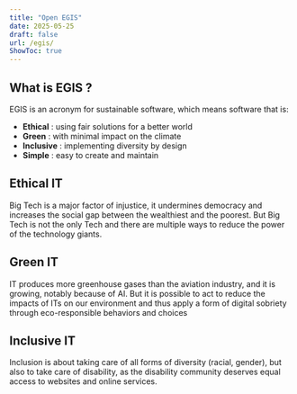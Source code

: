 ```yaml
---
title: "Open EGIS"
date: 2025-05-25
draft: false
url: /egis/
ShowToc: true
---
```

## What is EGIS ?
EGIS is an acronym for sustainable software, which means software that is:
* **Ethical** : using fair solutions for a better world
* **Green** : with minimal impact on the climate
* **Inclusive** : implementing diversity by design
* **Simple** : easy to create and maintain

## Ethical IT
Big Tech is a major factor of injustice, it undermines democracy and increases the social gap between the wealthiest and the poorest. But Big Tech is not the only Tech and there are multiple ways to reduce the power of the technology giants.

## Green IT
IT produces more greenhouse gases than the aviation industry, and it is growing, notably because of AI. But it is possible to act to reduce the impacts of ITs on our environment and thus apply a form of digital sobriety through eco-responsible behaviors and choices

## Inclusive IT
Inclusion is about taking care of all forms of diversity (racial, gender), but also to take care of disability, as the disability community deserves equal access to websites and online services.  
